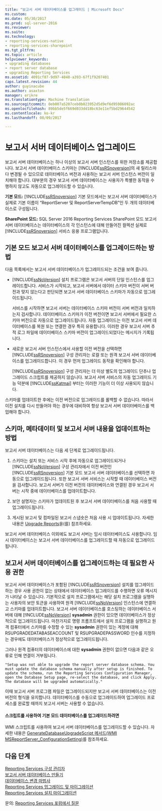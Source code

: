 ```yaml
---
title: "보고서 서버 데이터베이스를 업그레이드 | Microsoft Docs"
ms.custom: 
ms.date: 05/30/2017
ms.prod: sql-server-2016
ms.reviewer: 
ms.suite: 
ms.technology:
- reporting-services-native
- reporting-services-sharepoint
ms.tgt_pltfrm: 
ms.topic: article
helpviewer_keywords:
- upgrading databases
- report server database
- upgrading Reporting Services
ms.assetid: 4091cf87-9d97-4048-a393-67f1f9207401
caps.latest.revision: 44
author: guyinacube
ms.author: asaxton
manager: erikre
ms.translationtype: Machine Translation
ms.sourcegitcommit: 0eb007a5207ceb0b023952d5d9ef6d95986092ac
ms.openlocfilehash: 89bb5de5f669d033dd18bc63e11ef5bd29644542
ms.contentlocale: ko-kr
ms.lasthandoff: 08/09/2017

---
```


# <a name="upgrade-a-report-server-database"></a>보고서 서버 데이터베이스 업그레이드

보고서 서버 데이터베이스는 하나 이상의 보고서 서버 인스턴스를 위한 저장소를 제공합니다. 보고서 서버 데이터베이스 스키마는 [!INCLUDE[ssRSnoversion](../../includes/ssrsnoversion-md.md)]의 새 릴리스마다 변경될 수 있으므로 데이터베이스 버전과 사용하는 보고서 서버 인스턴스 버전이 일치해야 합니다. 대부분의 경우 보고서 서버 데이터베이스는 사용자가 특별한 동작을 수행하지 않고도 자동으로 업그레이드할 수 있습니다.  
  
 **기본 모드:** [!INCLUDE[ssRSnoversion](../../includes/ssrsnoversion-md.md)] 기본 모드에서는 보고서 서버 데이터베이스가 실제로 기본 이름이 “ReportServer 및 ReportServerTempDB”인 두 개의 데이터베이스로 구성됩니다.  
  
 **SharePoint 모드:** SQL Server 2016 Reporting Services SharePoint 모드 보고서 서버 데이터베이스는 데이터베이스의 각 인스턴스에 대해 만들어진 컬렉션 실제로 [!INCLUDE[ssRSnoversion](../../includes/ssrsnoversion-md.md)] 서비스 응용 프로그램입니다.  

## <a name="ways-to-upgrade-a-native-mode-report-server-database"></a>기본 모드 보고서 서버 데이터베이스를 업그레이드하는 방법

 다음 목록에서는 보고서 서버 데이터베이스가 업그레이드되는 조건을 보여 줍니다.  
  
-   [!INCLUDE[ssNoVersion](../../includes/ssnoversion-md.md)] 설치 프로그램은 보고서 서버의 단일 인스턴스를 업그레이드합니다. 서비스가 시작되고, 보고서 서버에서 데이터 스키마 버전이 서버 버전과 맞지 않는다고 판단되면 보고서 서버 데이터베이스 스키마가 자동으로 업그레이드됩니다.  
  
     서비스를 시작하면 보고서 서버는 데이터베이스 스키마 버전이 서버 버전과 일치하는지 검사합니다. 데이터베이스 스키마가 이전 버전이면 보고서 서버에서 필요한 스키마 버전으로 자동으로 업그레이드됩니다. 자동 업그레이드는 이전 보고서 서버 데이터베이스를 복원 또는 연결한 경우 특히 유용합니다. 이러한 경우 보고서 서버 추적 로그 파일에 데이터베이스 스키마 버전이 업그레이드되었다는 메시지가 기록됩니다.  
  
-   새로운 보고서 서버 인스턴스에서 사용할 이전 버전을 선택하면 [!INCLUDE[ssRSnoversion](../../includes/ssrsnoversion-md.md)] 구성 관리자는 로컬 또는 원격 보고서 서버 데이터베이스를 업그레이드합니다. 이 경우 먼저 업그레이드 동작을 확인해야 합니다.  
  
     [!INCLUDE[ssRSnoversion](../../includes/ssrsnoversion-md.md)] 구성 관리자는 더 이상 별도의 업그레이드 단추나 업그레이드 스크립트를 제공하지 않습니다. 보고서 서버 서비스의 자동 업그레이드 기능 덕분에 [!INCLUDE[ssKatmai](../../includes/sskatmai-md.md)] 부터는 이러한 기능이 더 이상 사용되지 않습니다.  
  
 스키마를 업데이트한 후에는 이전 버전으로 업그레이드를 롤백할 수 없습니다. 따라서 이전 설치를 다시 만들어야 하는 경우에 대비하여 항상 보고서 서버 데이터베이스를 백업해야 합니다.  
  
## <a name="how-the-schema-metadata-and-report-server-content-is-updated"></a>스키마, 메타데이터 및 보고서 서버 내용을 업데이트하는 방법  
 보고서 서버 데이터베이스는 다음 세 단계로 업그레이드됩니다.  
  
1.  스키마는 설치 또는 서비스 시작 후에 자동으로 업그레이드되거나 [!INCLUDE[ssNoVersion](../../includes/ssnoversion-md.md)] 구성 관리자에서 이전 버전인 [!INCLUDE[ssRSnoversion](../../includes/ssrsnoversion-md.md)] 기본 모드 보고서 서버 데이터베이스를 선택하면 자동으로 업그레이드됩니다. 또한 보고서 서버 서비스는 시작할 때 데이터베이스 버전을 검사합니다. 보고서 서버가 이전 버전의 데이터베이스와 연결된 경우 보고서 서버는 시작 중에 데이터베이스를 업데이트합니다.  
  
2.  보안 설명자는 스키마가 업데이트된 후 보고서 서버 데이터베이스를 처음 사용할 때 업그레이드됩니다.  
  
3.  게시된 보고서 및 컴파일된 보고서 스냅숏은 처음 사용 시 업데이트됩니다. 자세한 내용은 [Upgrade Reports](../../reporting-services/install-windows/upgrade-reports.md)을(를) 참조하세요.  
  
 보고서 서버 데이터베이스 이외에도 보고서 서버는 임시 데이터베이스도 사용합니다. 임시 데이터베이스는 보고서 서버 데이터베이스를 업그레이드할 때 자동으로 업그레이드됩니다.  
  
## <a name="permissions-required-to-upgrade-a-report-server-database"></a>보고서 서버 데이터베이스를 업그레이드하는 데 필요한 사용 권한  
 보고서 서버 데이터베이스가 포함된 [!INCLUDE[ssRSnoversion](../../includes/ssrsnoversion-md.md)] 설치를 업그레이드하는 경우 사용 권한이 없는 상태에서 데이터베이스 업그레이드를 수행하면 오류 메시지가 나타날 수 있습니다. 기본적으로 설치 프로그램에서는 해당 설치 프로그램을 실행하는 사용자의 보안 토큰을 사용하여 원격 [!INCLUDE[ssNoVersion](../../includes/ssnoversion-md.md)] 인스턴스에 연결하고 스키마를 업데이트합니다. 보고서 서버 데이터베이스를 호스팅하는 데이터베이스 서버에 대해 [!INCLUDE[ssNoVersion](../../includes/ssnoversion-md.md)] **sysadmin** 권한이 있으면 데이터베이스가 정상적으로 업그레이드됩니다. 마찬가지로 명령 프롬프트에서 설치 프로그램을 실행하고 원격 컴퓨터에서 스키마를 수정할 수 있는 **sysadmin** 권한이 있는 계정에 대해 RSUPGRADEDATABASEACCOUNT 및 RSUPGRADEPASSWORD 인수를 지정하는 경우에도 데이터베이스가 정상적으로 업그레이드됩니다.  
  
 그러나 원격 컴퓨터의 데이터베이스에 대한 **sysadmin** 권한이 없으면 다음과 같은 오류로 인해 연결이 거부됩니다.  
  
 `"Setup was not able to upgrade the report server database schema. You must update the database schema manually after setup is finished. To update the schema, run the Reporting Services Configuration Manager, open the Database Setup page, re-select the database, and click Apply. The database will be upgraded automatically."`  
  
 이때 보고서 서버 프로그램 파일은 업그레이드되지만 보고서 서버 데이터베이스는 이전 버전의 형식을 유지합니다. 데이터베이스를 수동으로 업그레이드하여 업그레이드 프로세스를 완료할 때까지 보고서 서버는 사용할 수 없습니다.  
  
#### <a name="to-upgrade-a-native-mode-database-with-scripts"></a>스크립트를 사용하여 기본 모드 데이터베이스를 업그레이드하려면  
 WMI 스크립트를 사용하여 보고서 서버 데이터베이스를 업그레이드할 수 있습니다. 자세한 내용은 [GenerateDatabaseUpgradeScript 메서드&#40;WMI MSReportServer_ConfigurationSetting&#41;](../../reporting-services/wmi-provider-library-reference/configurationsetting-method-generatedatabaseupgradescript.md)를 참조하세요.  
  
## <a name="next-steps"></a>다음 단계

[Reporting Services 구성 관리자](../../reporting-services/install-windows/reporting-services-configuration-manager-native-mode.md)   
[보고서 서버 데이터베이스 만들기](../../reporting-services/install-windows/ssrs-report-server-create-a-report-server-database.md)   
[데이터베이스 변경 마법사](http://msdn.microsoft.com/library/1a2e8d18-5997-482f-a9c1-87d99f7407b8)   
[Reporting Services 업그레이드 및 마이그레이션](../../reporting-services/install-windows/upgrade-and-migrate-reporting-services.md)   
[Reporting Services 설치 마이그레이션](../../reporting-services/install-windows/migrate-a-reporting-services-installation-native-mode.md)  

문의: [Reporting Services 포럼에서 질문](http://go.microsoft.com/fwlink/?LinkId=620231)
